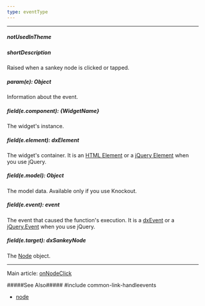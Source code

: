 ```yaml
---
type: eventType
---
```

---
##### notUsedInTheme

##### shortDescription
Raised when a sankey node is clicked or tapped.

##### param(e): Object
Information about the event.

##### field(e.component): {WidgetName}
The widget's instance.

##### field(e.element): dxElement
The widget's container. It is an [HTML Element](https://developer.mozilla.org/en-US/docs/Web/API/HTMLElement) or a [jQuery Element](https://api.jquery.com/Types/#jQuery) when you use jQuery.

##### field(e.model): Object
The model data. Available only if you use Knockout.

##### field(e.event): event
The event that caused the function's execution. It is a [dxEvent](/api-reference/50%20Common/Object%20Structures/dxEvent '/Documentation/ApiReference/Common/Object_Structures/dxEvent/') or a [jQuery.Event](https://api.jquery.com/category/events/event-object) when you use jQuery.

##### field(e.target): dxSankeyNode
The [Node](/api-reference/20%20Data%20Visualization%20Widgets/dxSankey/6%20Node '/Documentation/ApiReference/Data_Visualization_Widgets/dxSankey/Node/') object.

---
Main article: [onNodeClick](/api-reference/20%20Data%20Visualization%20Widgets/dxSankey/1%20Configuration/onNodeClick.md '/Documentation/ApiReference/Data_Visualization_Widgets/dxSankey/Configuration/#onNodeClick')

#####See Also#####
#include common-link-handleevents
- [node](/api-reference/20%20Data%20Visualization%20Widgets/dxSankey/1%20Configuration/node '/Documentation/ApiReference/Data_Visualization_Widgets/dxSankey/Configuration/node/')